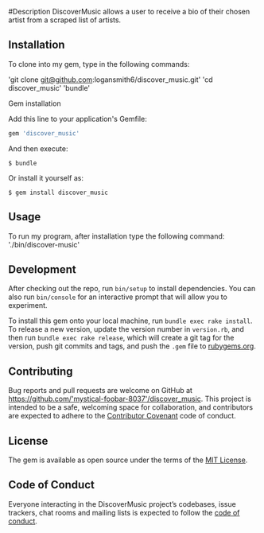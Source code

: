 #Description
DiscoverMusic allows a user to receive a bio of their chosen artist from a scraped list of artists.

## Installation

To clone into my gem, type in the following commands:

'git clone git@github.com:logansmith6/discover_music.git'
'cd discover_music'
'bundle'


Gem installation

Add this line to your application's Gemfile:

```ruby
gem 'discover_music'
```

And then execute:

    $ bundle

Or install it yourself as:

    $ gem install discover_music



## Usage

To run my program, after installation type the following command:
'./bin/discover-music'

## Development

After checking out the repo, run `bin/setup` to install dependencies. You can also run `bin/console` for an interactive prompt that will allow you to experiment.

To install this gem onto your local machine, run `bundle exec rake install`. To release a new version, update the version number in `version.rb`, and then run `bundle exec rake release`, which will create a git tag for the version, push git commits and tags, and push the `.gem` file to [rubygems.org](https://rubygems.org).

## Contributing

Bug reports and pull requests are welcome on GitHub at https://github.com/'mystical-foobar-8037'/discover_music. This project is intended to be a safe, welcoming space for collaboration, and contributors are expected to adhere to the [Contributor Covenant](http://contributor-covenant.org) code of conduct.

## License

The gem is available as open source under the terms of the [MIT License](https://opensource.org/licenses/MIT).

## Code of Conduct

Everyone interacting in the DiscoverMusic project’s codebases, issue trackers, chat rooms and mailing lists is expected to follow the [code of conduct](https://github.com/'mystical-foobar-8037'/discover_music/blob/master/CODE_OF_CONDUCT.md).
